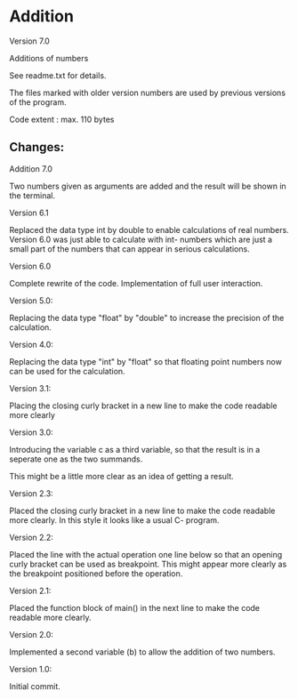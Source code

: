 # Addition

Version 7.0

Additions of numbers

See readme.txt for details.

The files marked with older version numbers are used by previous versions of the program.


Code extent : max. 110 bytes


Changes:
---

Addition 7.0

Two numbers given as arguments are added and the result will be shown in the
terminal.


Version 6.1

Replaced the data type  int  by  double to enable calculations of real numbers.
Version 6.0 was just able to calculate with int- numbers which are just a small part of the numbers that can appear in serious calculations.


Version 6.0

Complete rewrite of the code.
Implementation of full user interaction.


Version 5.0:

Replacing the data type "float" by "double" to increase the precision of
the calculation.


Version 4.0:

Replacing the data type "int" by "float" so that floating point numbers now
can be used for the calculation.


Version 3.1:

Placing the closing curly bracket in a new line to make the code readable
more clearly


Version 3.0:

Introducing the variable c as a third variable, so that the result is in a
seperate one as the two summands.

This might be a little more clear as an idea of getting a result.


Version 2.3:

Placed the closing curly bracket in a new line to make the code readable
more clearly.
In this style it looks like a usual C- program.


Version 2.2:

Placed the line with the actual operation one line below so that an opening
curly bracket can be used as breakpoint.
This might appear more clearly as the breakpoint positioned before the
operation.


Version 2.1:

Placed the function block of main() in the next line to make the code readable
more clearly.


Version 2.0:

Implemented a second variable (b) to allow the addition of two numbers.


Version 1.0:

Initial commit.
